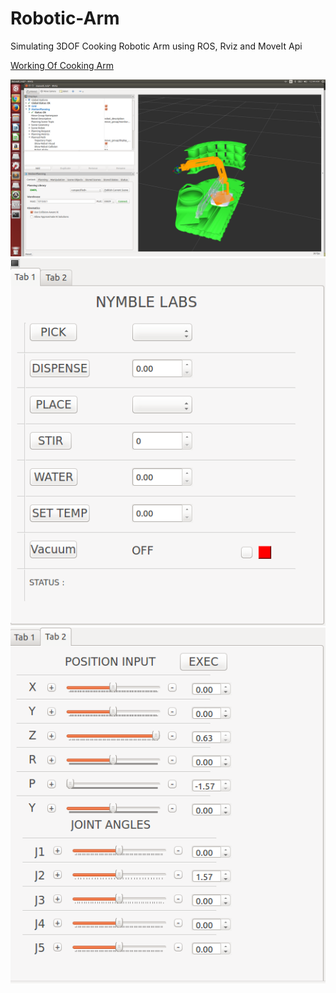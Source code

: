 # Robotic-Arm
Simulating 3DOF Cooking Robotic Arm using ROS, Rviz and MoveIt Api

[Working Of Cooking Arm](https://www.youtube.com/watch?v=G--hd01dJaw)

![Image of RVIZ ARM](https://github.com/HobbySingh/Robotic-Arm/blob/master/Images/RVIZ_Visualize.png)
![Image of GUI](https://github.com/HobbySingh/Robotic-Arm/blob/master/Images/Control_GUI.png)
![Image Of GUI2](https://github.com/HobbySingh/Robotic-Arm/blob/master/Images/Control_GUI2.png)
